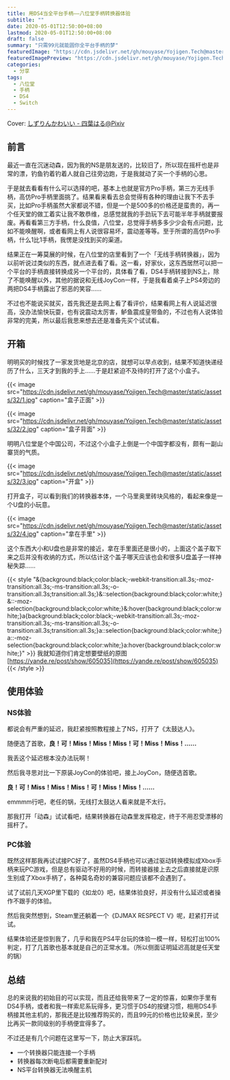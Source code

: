 ```yaml
---
title: 用DS4当全平台手柄——八位堂手柄转换器体验
subtitle: ""
date: 2020-05-01T12:50:00+08:00
lastmod: 2020-05-01T12:50:00+08:00
draft: false
summary: "只需99元就能圆你全平台手柄的梦"
featuredImage: "https://cdn.jsdelivr.net/gh/mouyase/Yojigen.Tech@master/static/assets/32/cover.jpg"
featuredImagePreview: "https://cdn.jsdelivr.net/gh/mouyase/Yojigen.Tech@master/static/assets/32/cover_s.jpg"
categories: 
  - 分享
tags: 
  - 八位堂
  - 手柄
  - DS4
  - Switch
---
```



Cover: [しずりんかわいい - 四葉はる@Pixiv](https://www.pixiv.net/artworks/69449592)

## 前言

最近一直在沉迷动森，因为我的NS是朋友送的，比较旧了，所以现在摇杆也是非常的漂，钓鱼钓着钓着人就自己往旁边跑，于是我就动了买一个手柄的心思。

于是就去看看有什么可以选择的吧，基本上也就是官方Pro手柄，第三方无线手柄，高仿Pro手柄里面挑了。结果看来看去总会觉得有各种的理由让我下不去手买，比如Pro手柄虽然大家都说不错，但是一个是500多的价格还是蛮贵的，再一个任天堂的做工着实让我不敢恭维，总感觉就我的手劲玩下去可能半年手柄就要报废。再看看第三方手柄，什么良值，八位堂，总觉得手柄多多少少会有点问题，比如不能唤醒啊，或者看网上有人说很容易坏，震动差等等。至于所谓的高仿Pro手柄，什么1比1手柄，我愣是没找到买的渠道。

结果正在一筹莫展的时候，在八位堂的店里看到了一个「无线手柄转换器」，因为以前听说过类似的东西，就点进去看了看。这一看，好家伙，这东西居然可以把一个平台的手柄直接转换成另一个平台的，具体看了看，DS4手柄转接到NS上，除了不能唤醒以外，其他的据说和无线JoyCon一样，于是我看着桌子上PS4旁边的两把DS4手柄露出了邪恶的笑容……

不过也不能说买就买，首先我还是去网上看了看评价，结果看网上有人说延迟很高，没办法愉快玩耍，也有说震动太厉害，鲈鱼震成皇带鱼的，不过也有人说体验非常的完美，所以最后我思来想去还是准备先买个试试看。

## 开箱

明明买的时候找了一家发货地是北京的店，就想可以早点收到，结果不知道快递经历了什么，三天才到我的手上……于是赶紧迫不及待的打开了这个小盒子。

{{< image src="https://cdn.jsdelivr.net/gh/mouyase/Yojigen.Tech@master/static/assets/32/1.jpg" caption="盒子正面" >}}

{{< image src="https://cdn.jsdelivr.net/gh/mouyase/Yojigen.Tech@master/static/assets/32/2.jpg" caption="盒子背面" >}}

明明八位堂是个中国公司，不过这个小盒子上倒是一个中国字都没有，颇有一副山寨货的气质。

{{< image src="https://cdn.jsdelivr.net/gh/mouyase/Yojigen.Tech@master/static/assets/32/3.jpg" caption="开盒" >}}

打开盒子，可以看到我们的转换器本体，一个马里奥里砖块风格的，看起来像是一个U盘的小玩意。

{{< image src="https://cdn.jsdelivr.net/gh/mouyase/Yojigen.Tech@master/static/assets/32/4.jpg" caption="拿在手里" >}}

这个东西大小和U盘也是非常的接近，拿在手里面还是很小的，上面这个盖子取下来之后并没有收纳的方式，所以估计这个盖子哪天应该也会和很多U盘盖子一样神秘失踪……

{{< style "&{background:black;color:black;-webkit-transition:all.3s;-moz-transition:all.3s;-ms-transition:all.3s;-o-transition:all.3s;transition:all.3s;}&::selection{background:black;color:white;}&::-moz-selection{background:black;color:white;}&:hover{background:black;color:white;}a{background:black;color:black;-webkit-transition:all.3s;-moz-transition:all.3s;-ms-transition:all.3s;-o-transition:all.3s;transition:all.3s;}a::selection{background:black;color:white;}a::-moz-selection{background:black;color:white;}a:hover{background:black;color:white;}" >}}
我就知道你们肯定想要壁纸的原图 [https://yande.re/post/show/605035](https://yande.re/post/show/605035)
{{< /style >}}

## 使用体验

### NS体验

都说会有严重的延迟，我赶紧按照教程接上了NS，打开了《太鼓达人》。

随便选了首歌，**良！可！Miss！Miss！Miss！可！Miss！Miss！……**

我丢这个延迟根本没办法玩啊！

然后我寻思对比一下原装JoyCon的体验吧，接上JoyCon，随便选首歌。

**良！可！Miss！Miss！Miss！可！Miss！Miss！……**

emmmm行吧，老任的锅，无线打太鼓达人看来就是不太行。

那我打开「动森」试试看吧，结果转换器在动森里发挥稳定，终于不用忍受漂移的摇杆了。

### PC体验

既然这样那我再试试接PC好了，虽然DS4手柄也可以通过驱动转换模拟成Xbox手柄来玩PC游戏，但是总有驱动不好用的时候，而转接器接上去之后直接就是识原生别成了Xbox手柄了，各种莫名奇妙的兼容问题应该都不会遇到了。

试了试前几天XGP里下载的《如龙0》吧，结果体验良好，并没有什么延迟或者操作不跟手的体验。

然后我突然想到，Steam里还躺着一个《DJMAX RESPECT V》呢，赶紧打开试试。 

结果体验还是惊到我了，几乎和我在PS4平台玩的体验一模一样，轻松打出100%判定，打了几首歌也基本就是自己的正常水准。（所以侧面证明延迟高就是任天堂的锅）

## 总结

总的来说我的初始目的可以实现，而且还给我带来了一定的惊喜，如果你手里有DS4手柄，或者和我一样索尼系玩得多，更习惯于DS4的按键习惯，相用DS4手柄接其他主机的，那我还是比较推荐购买的，而且99元的价格也比较亲民，至少比再买一款同级别的手柄便宜得多了。

不过还是有几个问题在这里写一下，防止大家踩坑。

 - 一个转换器只能连接一个手柄
 - 转换器每次断电后都需要重新配对
 - NS平台转换器无法唤醒主机